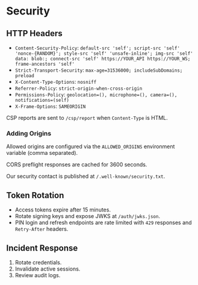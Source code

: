 # Security

## HTTP Headers
- `Content-Security-Policy`: `default-src 'self'; script-src 'self' 'nonce-{RANDOM}'; style-src 'self' 'unsafe-inline'; img-src 'self' data: blob:; connect-src 'self' https://YOUR_API https://YOUR_WS; frame-ancestors 'self'`
- `Strict-Transport-Security`: `max-age=31536000; includeSubDomains; preload`
- `X-Content-Type-Options`: `nosniff`
- `Referrer-Policy`: `strict-origin-when-cross-origin`
- `Permissions-Policy`: `geolocation=(), microphone=(), camera=(), notifications=(self)`
- `X-Frame-Options`: `SAMEORIGIN`

CSP reports are sent to `/csp/report` when `Content-Type` is HTML.

### Adding Origins
Allowed origins are configured via the `ALLOWED_ORIGINS` environment variable (comma separated).

CORS preflight responses are cached for 3600 seconds.

Our security contact is published at `/.well-known/security.txt`.

## Token Rotation
- Access tokens expire after 15 minutes.
- Rotate signing keys and expose JWKS at `/auth/jwks.json`.
- PIN login and refresh endpoints are rate limited with `429` responses and `Retry-After` headers.

## Incident Response
1. Rotate credentials.
2. Invalidate active sessions.
3. Review audit logs.
